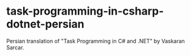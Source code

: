 # task-programming-in-csharp-dotnet-persian
Persian translation of "Task Programming in C# and .NET" by Vaskaran Sarcar.
